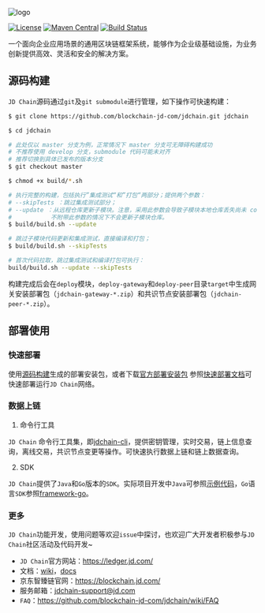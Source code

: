 ![logo](http://storage.jd.com/jd.block.chain/jdt-jdchain.png)

[![License](https://img.shields.io/badge/license-Apache%202-4EB1BA.svg)](https://www.apache.org/licenses/LICENSE-2.0.html)
[![Maven Central](https://maven-badges.herokuapp.com/maven-central/com.jd.blockchain/sdk-pack/badge.svg)](https://maven-badges.herokuapp.com/maven-central/com.jd.blockchain/sdk-pack/)
[![Build Status](https://travis-ci.com/blockchain-jd-com/jdchain.svg?branch=master)](https://travis-ci.org/blockchain-jd-com/jdchain)

一个面向企业应用场景的通用区块链框架系统，能够作为企业级基础设施，为业务创新提供高效、灵活和安全的解决方案。

## 源码构建

`JD Chain`源码通过`git`及`git submodule`进行管理，如下操作可快速构建：

```bash
$ git clone https://github.com/blockchain-jd-com/jdchain.git jdchain

$ cd jdchain

# 此处仅以 master 分支为例，正常情况下 master 分支可无障碍构建成功
# 不推荐使用 develop 分支，submodule 代码可能未对齐
# 推荐切换到具体已发布的版本分支
$ git checkout master

$ chmod +x build/*.sh

# 执行完整的构建，包括执行”集成测试“和”打包“两部分；提供两个参数：
# --skipTests ：跳过集成测试部分； 
# --update ：从远程仓库更新子模块。注意，采用此参数会导致子模块本地仓库丢失尚未 commit 的代码。
#           不附带此参数的情况下不会更新子模块仓库。
$ build/build.sh --update

# 跳过子模块代码更新和集成测试，直接编译和打包；
$ build/build.sh --skipTests

# 首次代码拉取，跳过集成测试和编译打包可执行：
build/build.sh --update --skipTests
```

构建完成后会在`deploy`模块，`deploy-gateway`和`deploy-peer`目录`target`中生成网关安装部署包（`jdchain-gateway-*.zip`）和共识节点安装部署包（`jdchain-peer-*.zip`）。


## 部署使用

### 快速部署

使用[源码构建](#源码构建)生成的部署安装包，或者下载[官方部署安装包](http://ledger.jd.com/downloadapps.html) 参照[快速部署文档](docs/quick_start.md)可快速部署运行`JD Chain`网络。

### 数据上链

1. 命令行工具

`JD Chain` 命令行工具集，即[jdchain-cli](docs/jdchain_cli.md)，提供密钥管理，实时交易，链上信息查询，离线交易，共识节点变更等操作。可快速执行数据上链和链上数据查询。

2. SDK

`JD Chain`提供了`Java`和`Go`版本的`SDK`。实际项目开发中`Java`可参照[示例代码](https://github.com/blockchain-jd-com/jdchain/tree/master/samples)，`Go`语言`SDK`参照[framework-go](https://github.com/blockchain-jd-com/framework-go)。

### 更多

`JD Chain`功能开发，使用问题等欢迎`issue`中探讨，也欢迎广大开发者积极参与`JD Chain`社区活动及代码开发~

- `JD Chain`官方网站：https://ledger.jd.com/
- 文档：[wiki](https://github.com/blockchain-jd-com/jdchain/wiki)，[docs](docs/)
- 京东智臻链官网：https://blockchain.jd.com/
- 服务邮箱：jdchain-support@jd.com
- `FAQ`：https://github.com/blockchain-jd-com/jdchain/wiki/FAQ